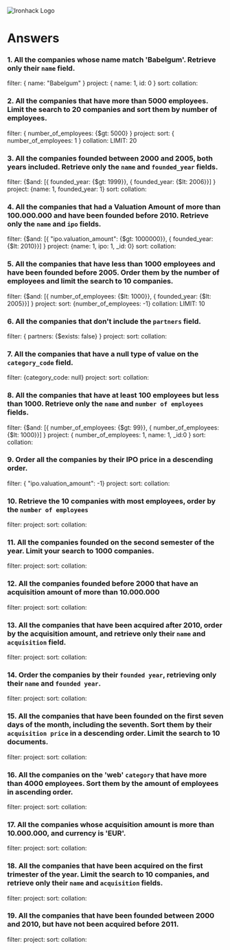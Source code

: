 ![Ironhack Logo](https://i.imgur.com/1QgrNNw.png)

# Answers

### 1. All the companies whose name match 'Babelgum'. Retrieve only their `name` field.

<!-- Your Code Goes Here -->

filter: { name: "Babelgum" }
project: { name: 1, id: 0 }
sort:
collation:

### 2. All the companies that have more than 5000 employees. Limit the search to 20 companies and sort them by **number of employees**.

<!-- Your Code Goes Here -->

filter: { number_of_employees: {$gt: 5000} }
project:
sort: { number_of_employees: 1 }
collation: LIMIT: 20

### 3. All the companies founded between 2000 and 2005, both years included. Retrieve only the `name` and `founded_year` fields.

<!-- Your Code Goes Here -->

filter: {$and: [{ founded_year: {$gt: 1999}}, { founded_year: {$lt: 2006}}] }
project: {name: 1, founded_year: 1}
sort:
collation:

### 4. All the companies that had a Valuation Amount of more than 100.000.000 and have been founded before 2010. Retrieve only the `name` and `ipo` fields.

<!-- Your Code Goes Here -->

filter: {$and: [{ "ipo.valuation_amount": {$gt: 1000000}}, { founded_year: {$lt: 2010}}] }
project: {name: 1, ipo: 1, \_id: 0}
sort:
collation:

### 5. All the companies that have less than 1000 employees and have been founded before 2005. Order them by the number of employees and limit the search to 10 companies.

<!-- Your Code Goes Here -->

filter: {$and: [{ number_of_employees: {$lt: 1000}}, { founded_year: {$lt: 2005}}] }
project:
sort: {number_of_employees: -1}
collation: LIMIT: 10

### 6. All the companies that don't include the `partners` field.

<!-- Your Code Goes Here -->

filter: { partners: {$exists: false} }
project:
sort:
collation:

### 7. All the companies that have a null type of value on the `category_code` field.

<!-- Your Code Goes Here -->

filter: {category_code: null}
project:
sort:
collation:

### 8. All the companies that have at least 100 employees but less than 1000. Retrieve only the `name` and `number of employees` fields.

<!-- Your Code Goes Here -->

filter: {$and: [{ number_of_employees: {$gt: 99}}, { number_of_employees: {$lt: 1000}}] }
project: { number_of_employees: 1, name: 1, \_id:0 }
sort:
collation:

### 9. Order all the companies by their IPO price in a descending order.

<!-- Your Code Goes Here -->

filter: { "ipo.valuation_amount": -1}
project:
sort:
collation:

### 10. Retrieve the 10 companies with most employees, order by the `number of employees`

<!-- Your Code Goes Here -->

filter:
project:
sort:
collation:

### 11. All the companies founded on the second semester of the year. Limit your search to 1000 companies.

<!-- Your Code Goes Here -->

filter:
project:
sort:
collation:

### 12. All the companies founded before 2000 that have an acquisition amount of more than 10.000.000

<!-- Your Code Goes Here -->

filter:
project:
sort:
collation:

### 13. All the companies that have been acquired after 2010, order by the acquisition amount, and retrieve only their `name` and `acquisition` field.

<!-- Your Code Goes Here -->

filter:
project:
sort:
collation:

### 14. Order the companies by their `founded year`, retrieving only their `name` and `founded year`.

<!-- Your Code Goes Here -->

filter:
project:
sort:
collation:

### 15. All the companies that have been founded on the first seven days of the month, including the seventh. Sort them by their `acquisition price` in a descending order. Limit the search to 10 documents.

<!-- Your Code Goes Here -->

filter:
project:
sort:
collation:

### 16. All the companies on the 'web' `category` that have more than 4000 employees. Sort them by the amount of employees in ascending order.

<!-- Your Code Goes Here -->

filter:
project:
sort:
collation:

### 17. All the companies whose acquisition amount is more than 10.000.000, and currency is 'EUR'.

<!-- Your Code Goes Here -->

filter:
project:
sort:
collation:

### 18. All the companies that have been acquired on the first trimester of the year. Limit the search to 10 companies, and retrieve only their `name` and `acquisition` fields.

<!-- Your Code Goes Here -->

filter:
project:
sort:
collation:

### 19. All the companies that have been founded between 2000 and 2010, but have not been acquired before 2011.

<!-- Your Code Goes Here -->

filter:
project:
sort:
collation:
